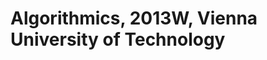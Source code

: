 Algorithmics, 2013W, Vienna University of Technology
====================================================
